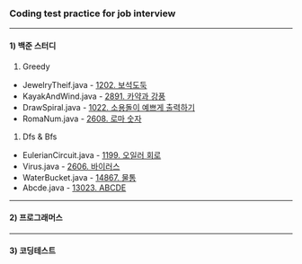 ### Coding test practice for job interview

---

#### 1) 백준 스터디
1. Greedy
  - JewelryTheif.java - [1202. 보석도둑](https://www.acmicpc.net/problem/1202)
  - KayakAndWind.java - [2891. 카약과 강풍](https://www.acmicpc.net/problem/2891)
  - DrawSpiral.java - [1022. 소용돌이 예쁘게 출력하기](https://www.acmicpc.net/problem/1022)
  - RomaNum.java - [2608. 로마 숫자](https://www.acmicpc.net/problem/2608)

1. Dfs & Bfs
  - EulerianCircuit.java - [1199. 오일러 회로](https://www.acmicpc.net/problem/1199)
  - Virus.java - [2606. 바이러스](https://www.acmicpc.net/problem/2606)
  - WaterBucket.java - [14867. 물통](https://www.acmicpc.net/problem/14867)
  - Abcde.java - [13023. ABCDE](https://www.acmicpc.net/problem/13023)

---

#### 2) 프로그래머스


---

#### 3) 코딩테스트
